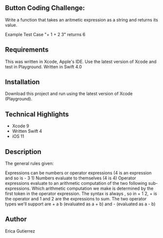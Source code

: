 
## Button Coding Challenge:

Write a function that takes an aritmetic expression as a string and returns its value.

Example Test Case
"+ 1 + 2 3" returns 6

## Requirements
This was written in Xcode, Apple's IDE. Use the latest version of Xcode and test in Playground.
Written in Swift 4.0

## Installation
Download this project and run using the latest version of Xcode (Playground).

## Technical Highlights
* Xcode 9
* Written Swift 4
* iOS 11

## Description

The general rules given:

Expressions can be numbers or operator expressions (4 is an expression and so is - 3 1)
Numbers evaluate to themselves (4 is 4)
Operator expressions evaluate to an arithmetic computation of the two following sub-expressions. Which arithmetic computation we make is determined by the first token in the operator expression. The syntax is always <Operator> <Expression> <Expression>, so in + 1 2, + is the operator and 1 and 2 are the expressions to sum.
The two operator types we'll support are + a b (evaluated as a + b) and - (evaluated as a - b)


## Author
Erica Gutierrez
